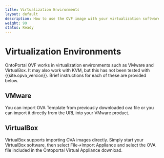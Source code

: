 ```yaml
---
title: Virtualization Environments
layout: default
description: How to use the OVF image with your virtualization software
weight: 90
status: Ready
---
```


# Virtualization Environments

OntoPortal OVF works in virtualization environments such as 
VMware and VirtualBox. It may also work with KVM, but this has not been tested with {{site.opva_version}}.
Brief instructions for each of these are provided below.

## VMware
You can import OVA Template from previously downloaded ova file or you can import it directly from the URL into your VMware product. 

## VirtualBox
VirtualBox supports importing OVA images directly. 
Simply start your VirtualBox software, 
then select File->Import Appliance and select the OVA file included in the Ontoportal Virtual Appliance download.
